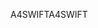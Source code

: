<span data-ttu-id="b0d75-101">A4SWIFT</span><span class="sxs-lookup"><span data-stu-id="b0d75-101">A4SWIFT</span></span>